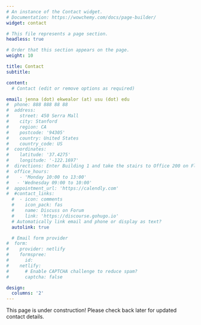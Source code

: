 ```yaml
---
# An instance of the Contact widget.
# Documentation: https://wowchemy.com/docs/page-builder/
widget: contact

# This file represents a page section.
headless: true

# Order that this section appears on the page.
weight: 10

title: Contact
subtitle: 

content:
  # Contact (edit or remove options as required)

email: jenna (dot) ekwealor (at) usu (dot) edu
#  phone: 888 888 88 88
#  address:
#    street: 450 Serra Mall
#    city: Stanford
#    region: CA
#    postcode: '94305'
#    country: United States
#    country_code: US
#  coordinates:
#    latitude: '37.4275'
#    longitude: '-122.1697'
#  directions: Enter Building 1 and take the stairs to Office 200 on Floor 2
#  office_hours:
#    - 'Monday 10:00 to 13:00'
#   - 'Wednesday 09:00 to 10:00'
#  appointment_url: 'https://calendly.com'
#  #contact_links:
  #  - icon: comments
  #    icon_pack: fas
  #    name: Discuss on Forum
  #    link: 'https://discourse.gohugo.io'
  # Automatically link email and phone or display as text?
  autolink: true

  # Email form provider
#  form:
#    provider: netlify
#    formspree:
#      id:
#    netlify:
#      # Enable CAPTCHA challenge to reduce spam?
#      captcha: false

design:
  columns: '2'
---
```


This page is under construction! Please check back later for updated contact details. 
